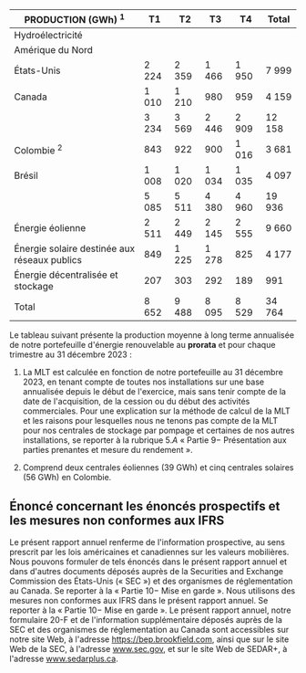 | PRODUCTION (GWh) <sup>1</sup>                | T1    | Τ2    | Τ3    | T4    | Total  |
|----------------------------------------------|-------|-------|-------|-------|--------|
| Hydroélectricité                             |       |       |       |       |        |
| Amérique du Nord                             |       |       |       |       |        |
| États-Unis                                   | 2 224 | 2 359 | 1 466 | 1 950 | 7 999  |
| Canada                                       | 1 010 | 1 210 | 980   | 959   | 4 159  |
|                                              | 3 234 | 3 569 | 2 446 | 2 909 | 12 158 |
| Colombie <sup>2</sup>                        | 843   | 922   | 900   | 1 016 | 3 681  |
| Brésil                                       | 1 008 | 1 020 | 1 034 | 1 035 | 4 097  |
|                                              | 5 085 | 5 511 | 4 380 | 4 960 | 19 936 |
| Énergie éolienne                             | 2 511 | 2 449 | 2 145 | 2 555 | 9 660  |
| Énergie solaire destinée aux réseaux publics | 849   | 1 225 | 1 278 | 825   | 4 177  |
| Énergie décentralisée et stockage            | 207   | 303   | 292   | 189   | 991    |
| Total                                        | 8 652 | 9 488 | 8 095 | 8 529 | 34 764 |

Le tableau suivant présente la production moyenne à long terme annualisée de notre portefeuille d'énergie renouvelable au **prorata** et pour chaque trimestre au 31 décembre 2023 :

1) La MLT est calculée en fonction de notre portefeuille au 31 décembre 2023, en tenant compte de toutes nos installations sur une base annualisée depuis le début de l'exercice, mais sans tenir compte de la date de l'acquisition, de la cession ou du début des activités commerciales. Pour une explication sur la méthode de calcul de la MLT et les raisons pour lesquelles nous ne tenons pas compte de la MLT pour nos centrales de stockage par pompage et certaines de nos autres installations, se reporter à la rubrique  $5.A$  « Partie  $9 -$  Présentation aux parties prenantes et mesure du rendement ».

2) Comprend deux centrales éoliennes (39 GWh) et cinq centrales solaires (56 GWh) en Colombie.

## Énoncé concernant les énoncés prospectifs et les mesures non conformes aux IFRS

Le présent rapport annuel renferme de l'information prospective, au sens prescrit par les lois américaines et canadiennes sur les valeurs mobilières. Nous pouvons formuler de tels énoncés dans le présent rapport annuel et dans d'autres documents déposés auprès de la Securities and Exchange Commission des États-Unis (« SEC ») et des organismes de réglementation au Canada. Se reporter à la « Partie  $10 -$  Mise en garde ». Nous utilisons des mesures non conformes aux IFRS dans le présent rapport annuel. Se reporter à la « Partie  $10 -$  Mise en garde ». Le présent rapport annuel, notre formulaire 20-F et de l'information supplémentaire déposés auprès de la SEC et des organismes de réglementation au Canada sont accessibles sur notre site Web, à l'adresse https://bep.brookfield.com, ainsi que sur le site Web de la SEC, à l'adresse www.sec.gov, et sur le site Web de SEDAR+, à l'adresse www.sedarplus.ca.